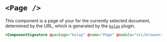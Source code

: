 # `<Page />`

This component is a page of your for the currently selected document, determined by the URL, which is generated by the [`kolay`][kolay-plugin] plugin.

[kolay-plugin]: /plugins/kolay.md

```hbs live no-shadow
<ComponentSignature @package="kolay" @name="Page" @module="src/browser/components" /> 
```
